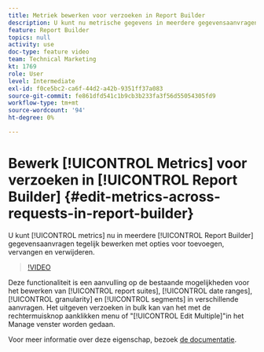 ```yaml
---
title: Metriek bewerken voor verzoeken in Report Builder
description: U kunt nu metrische gegevens in meerdere gegevensaanvragen voor Report Builder tegelijk bewerken met de opties voor toevoegen, vervangen en verwijderen.
feature: Report Builder
topics: null
activity: use
doc-type: feature video
team: Technical Marketing
kt: 1769
role: User
level: Intermediate
exl-id: f0ce5bc2-ca6f-44d2-a42b-9351ff37a083
source-git-commit: fe861dfd541c1b9cb3b233fa3f56d55054305fd9
workflow-type: tm+mt
source-wordcount: '94'
ht-degree: 0%

---
```


# Bewerk [!UICONTROL Metrics] voor verzoeken in [!UICONTROL Report Builder] {#edit-metrics-across-requests-in-report-builder}

U kunt [!UICONTROL metrics] nu in meerdere [!UICONTROL Report Builder] gegevensaanvragen tegelijk bewerken met opties voor toevoegen, vervangen en verwijderen.

>[!VIDEO](https://video.tv.adobe.com/v/23547/?quality=12)

Deze functionaliteit is een aanvulling op de bestaande mogelijkheden voor het bewerken van [!UICONTROL report suites], [!UICONTROL date ranges], [!UICONTROL granularity] en [!UICONTROL segments] in verschillende aanvragen. Het uitgeven verzoeken in bulk kan van het met de rechtermuisknop aanklikken menu of &quot;[!UICONTROL Edit Multiple]&quot;in het Manage venster worden gedaan.

Voor meer informatie over deze eigenschap, bezoek [de documentatie](https://experienceleague.adobe.com/docs/analytics/analyze/report-builder/manage-requests/edit-multiple-metrics.html?lang=en).
